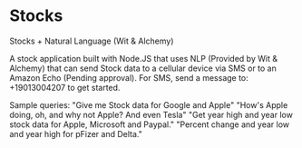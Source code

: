 # Stocks
Stocks + Natural Language (Wit &amp; Alchemy)

A stock application built with Node.JS that uses NLP (Provided by Wit & Alchemy) that can send Stock data to a cellular device via SMS or to an Amazon Echo (Pending approval).
For SMS, send a message to: +19013004207 to get started.

Sample queries:
"Give me Stock data for Google and Apple"
"How's Apple doing, oh, and why not Apple? And even Tesla"
"Get year high and year low stock data for Apple, Microsoft and Paypal."
"Percent change and year low and year high for pFizer and Delta."
